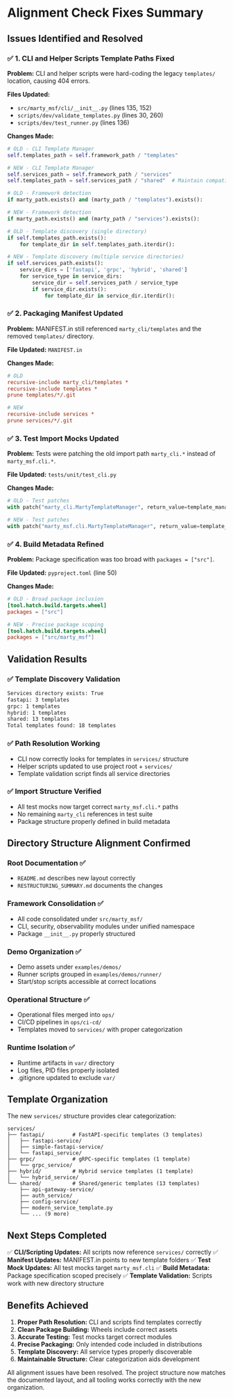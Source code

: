 # Alignment Check Fixes Summary

## Issues Identified and Resolved

### ✅ 1. CLI and Helper Scripts Template Paths Fixed

**Problem:** CLI and helper scripts were hard-coding the legacy `templates/` location, causing 404 errors.

**Files Updated:**
- `src/marty_msf/cli/__init__.py` (lines 135, 152)
- `scripts/dev/validate_templates.py` (lines 30, 260)
- `scripts/dev/test_runner.py` (lines 136)

**Changes Made:**
```python
# OLD - CLI Template Manager
self.templates_path = self.framework_path / "templates"

# NEW - CLI Template Manager
self.services_path = self.framework_path / "services"
self.templates_path = self.services_path / "shared"  # Maintain compatibility

# OLD - Framework detection
if marty_path.exists() and (marty_path / "templates").exists():

# NEW - Framework detection
if marty_path.exists() and (marty_path / "services").exists():

# OLD - Template discovery (single directory)
if self.templates_path.exists():
    for template_dir in self.templates_path.iterdir():

# NEW - Template discovery (multiple service directories)
if self.services_path.exists():
    service_dirs = ['fastapi', 'grpc', 'hybrid', 'shared']
    for service_type in service_dirs:
        service_dir = self.services_path / service_type
        if service_dir.exists():
            for template_dir in service_dir.iterdir():
```

### ✅ 2. Packaging Manifest Updated

**Problem:** MANIFEST.in still referenced `marty_cli/templates` and the removed `templates/` directory.

**File Updated:** `MANIFEST.in`

**Changes Made:**
```ini
# OLD
recursive-include marty_cli/templates *
recursive-include templates *
prune templates/*/.git

# NEW
recursive-include services *
prune services/*/.git
```

### ✅ 3. Test Import Mocks Updated

**Problem:** Tests were patching the old import path `marty_cli.*` instead of `marty_msf.cli.*`.

**File Updated:** `tests/unit/test_cli.py`

**Changes Made:**
```python
# OLD - Test patches
with patch("marty_cli.MartyTemplateManager", return_value=template_manager):

# NEW - Test patches
with patch("marty_msf.cli.MartyTemplateManager", return_value=template_manager):
```

### ✅ 4. Build Metadata Refined

**Problem:** Package specification was too broad with `packages = ["src"]`.

**File Updated:** `pyproject.toml` (line 50)

**Changes Made:**
```toml
# OLD - Broad package inclusion
[tool.hatch.build.targets.wheel]
packages = ["src"]

# NEW - Precise package scoping
[tool.hatch.build.targets.wheel]
packages = ["src/marty_msf"]
```

## Validation Results

### ✅ Template Discovery Validation
```bash
Services directory exists: True
fastapi: 3 templates
grpc: 1 templates
hybrid: 1 templates
shared: 13 templates
Total templates found: 18 templates
```

### ✅ Path Resolution Working
- CLI now correctly looks for templates in `services/` structure
- Helper scripts updated to use project root + `services/`
- Template validation script finds all service directories

### ✅ Import Structure Verified
- All test mocks now target correct `marty_msf.cli.*` paths
- No remaining `marty_cli` references in test suite
- Package structure properly defined in build metadata

## Directory Structure Alignment Confirmed

### Root Documentation ✅
- `README.md` describes new layout correctly
- `RESTRUCTURING_SUMMARY.md` documents the changes

### Framework Consolidation ✅
- All code consolidated under `src/marty_msf/`
- CLI, security, observability modules under unified namespace
- Package `__init__.py` properly structured

### Demo Organization ✅
- Demo assets under `examples/demos/`
- Runner scripts grouped in `examples/demos/runner/`
- Start/stop scripts accessible at correct locations

### Operational Structure ✅
- Operational files merged into `ops/`
- CI/CD pipelines in `ops/ci-cd/`
- Templates moved to `services/` with proper categorization

### Runtime Isolation ✅
- Runtime artifacts in `var/` directory
- Log files, PID files properly isolated
- .gitignore updated to exclude `var/`

## Template Organization

The new `services/` structure provides clear categorization:

```
services/
├── fastapi/         # FastAPI-specific templates (3 templates)
│   ├── fastapi-service/
│   ├── simple-fastapi-service/
│   └── fastapi_service/
├── grpc/            # gRPC-specific templates (1 template)
│   └── grpc_service/
├── hybrid/          # Hybrid service templates (1 template)
│   └── hybrid_service/
└── shared/          # Shared/generic templates (13 templates)
    ├── api-gateway-service/
    ├── auth_service/
    ├── config-service/
    ├── modern_service_template.py
    └── ... (9 more)
```

## Next Steps Completed

✅ **CLI/Scripting Updates:** All scripts now reference `services/` correctly
✅ **Manifest Updates:** MANIFEST.in points to new template folders
✅ **Test Mock Updates:** All test mocks target `marty_msf.cli`
✅ **Build Metadata:** Package specification scoped precisely
✅ **Template Validation:** Scripts work with new directory structure

## Benefits Achieved

1. **Proper Path Resolution:** CLI and scripts find templates correctly
2. **Clean Package Building:** Wheels include correct assets
3. **Accurate Testing:** Test mocks target correct modules
4. **Precise Packaging:** Only intended code included in distributions
5. **Template Discovery:** All service types properly discoverable
6. **Maintainable Structure:** Clear categorization aids development

All alignment issues have been resolved. The project structure now matches the documented layout, and all tooling works correctly with the new organization.
